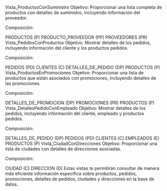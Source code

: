 Vista_ProductosConSuministro
Objetivo: Proporcionar una lista completa de productos con detalles de suministro, incluyendo información del proveedor.

Composición:

PRODUCTOS (P)
PRODUCTO_PROVEEDOR (PP)
PROVEEDORES (PR)
Vista_PedidosConProductos
Objetivo: Mostrar detalles de los pedidos, incluyendo información del cliente y los productos pedidos.

Composición:

PEDIDOS (PD)
CLIENTES (C)
DETALLES_DE_PEDIDO (DP)
PRODUCTOS (P)
Vista_ProductosEnPromociones
Objetivo: Proporcionar una lista de productos que están asociados con promociones, incluyendo detalles de las promociones.

Composición:

DETALLES_DE_PROMOCION (DP)
PROMOCIONES (PR)
PRODUCTOS (P)
Vista_DetallesPedidoConEmpleado
Objetivo: Mostrar detalles de los pedidos, incluyendo información del cliente, empleado y productos pedidos.

Composición:

DETALLES_DE_PEDIDO (DP)
PEDIDOS (PD)
CLIENTES (C)
EMPLEADOS (E)
PRODUCTOS (P)
Vista_CiudadConDirecciones
Objetivo: Proporcionar una lista de ciudades con detalles de direcciones asociadas.

Composición:

CIUDAD (C)
DIRECCION (D)
Estas vistas te permitirán consultar de manera más eficiente información específica sobre productos, pedidos, promociones, detalles de pedidos, ciudades y direcciones en la base de datos.
